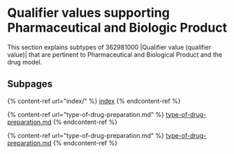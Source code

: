 # Qualifier values supporting Pharmaceutical and Biologic Product

This section explains subtypes of 362981000 |Qualifier value (qualifier value)| that are pertinent to Pharmaceutical and Biological Product and the drug model.

## Subpages

{% content-ref url="index/" %}
[index](index/)
{% endcontent-ref %}

{% content-ref url="type-of-drug-preparation.md" %}
[type-of-drug-preparation.md](type-of-drug-preparation.md)
{% endcontent-ref %}

{% content-ref url="type-of-drug-preparation.md" %}
[type-of-drug-preparation.md](type-of-drug-preparation.md)
{% endcontent-ref %}

